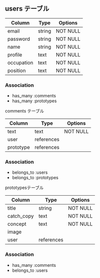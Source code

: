 ## users テーブル

| Column    | Type   | Options  |
| --------- | ------ | -------- |
| email     | string | NOT NULL |
| password  | string | NOT NULL |
| name      | string | NOT NULL |
| profile   | text   | NOT NULL |  
| occupation| text   | NOT NULL |  
| position  | text   | NOT NULL | 

### Association

- has_many :comments
- has_many :prototypes

comments テーブル

| Column    | Type       | Options  |
| --------- | ---------- | -------- |
| text      | text       | NOT NULL |
| user      | references |          |
| prototype | references |          |

### Association

- belongs_to :users
- belongs_to :prototypes

prototypesテーブル

| Column     | Type       | Options  |
| ---------  | ---------- | -------- |
| title      | string     | NOT NULL |
| catch_copy | text       | NOT NULL |
| concept    | text       | NOT NULL |
| image      |            |          |
| user       | references |          |

### Association

- has_many :comments
- belongs_to :users